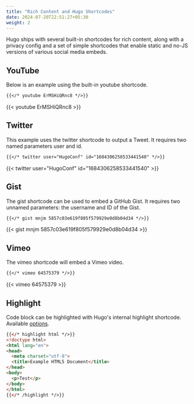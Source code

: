 ```yaml
---
title: "Rich Content and Hugo Shortcodes"
date: 2024-07-20T22:51:27+05:30
weight: 2
---
```

Hugo ships with several built-in shortcodes for rich content, along with a privacy config and a set of simple shortcodes that enable static and no-JS versions of various social media embeds.

## YouTube
Below is an example using the built-in youtube shortcode.

```markdown
{{</* youtube ErMSHiQRnc8 */>}}
```
{{< youtube ErMSHiQRnc8 >}}

## Twitter
This example uses the twitter shortcode to output a Tweet. It requires two named parameters user and id.

```markdown
{{</* twitter user="HugoConf" id="1684306258533441540" */>}}
```
{{< twitter user="HugoConf" id="1684306258533441540" >}}

## Gist
The gist shortcode can be used to embed a GitHub Gist. It requires two unnamed parameters: the username and ID of the Gist.

```markdown
{{</* gist mnjm 5857c03e619f805f579929e0d8b04d34 */>}}
```
{{< gist mnjm 5857c03e619f805f579929e0d8b04d34 >}}

## Vimeo
The vimeo shortcode will embed a Vimeo video.

```markdown
{{</* vimeo 64575379 */>}}
```
{{< vimeo 64575379 >}}


## Highlight
Code block can be highlighted with Hugo's internal highlight shortcode. Available [options](https://gohugo.io/content-management/syntax-highlighting/#highlight-shortcode).

```html
{{</* highlight html */>}}
<!doctype html>
<html lang="en">
<head>
  <meta charset="utf-8">
  <title>Example HTML5 Document</title>
</head>
<body>
  <p>Test</p>
</body>
</html>
{{</* /highlight */>}}
```
